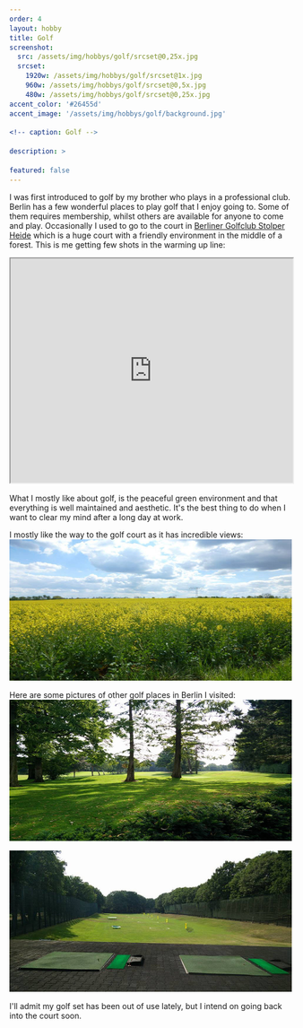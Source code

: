```yaml
---
order: 4
layout: hobby
title: Golf
screenshot:
  src: /assets/img/hobbys/golf/srcset@0,25x.jpg
  srcset:
    1920w: /assets/img/hobbys/golf/srcset@1x.jpg
    960w: /assets/img/hobbys/golf/srcset@0,5x.jpg
    480w: /assets/img/hobbys/golf/srcset@0,25x.jpg
accent_color: '#26455d'
accent_image: '/assets/img/hobbys/golf/background.jpg'

<!-- caption: Golf -->

description: >

featured: false
---
```



I was first introduced to golf by my brother who plays in a professional club. Berlin has a few wonderful places to play golf that I enjoy going to. Some of them requires membership, whilst others are available for anyone to come and play. Occasionally I used to go to the court in [Berliner Golfclub Stolper Heide](https://www.golfclub-stolperheide.de/startseite.html) which is a huge court with a friendly environment in the middle of a forest. This is me getting few shots in the warming up line:
<iframe src="https://www.youtube.com/embed/AsTzRPhuCSU"
        width="100%" height="400"
        frameborder="1" allow="accelerometer; autoplay; encrypted-media; gyroscope; picture-in-picture"
        style="background: #000000;"
        allowfullscreen></iframe>

What I mostly like about golf, is the peaceful green environment and that everything is well maintained and aesthetic. It's the best thing to do when I want to clear my mind after a long day at work.

I mostly like the way to the golf court as it has incredible views:
![GolfView](/assets/img/hobbys/golf/on_the_way_to_golf.jpg)

Here are some pictures of other golf places in Berlin I visited:
![Golf1](/assets/img/hobbys/golf/golf1.jpg)

![Golf2](/assets/img/hobbys/golf/golf2.jpg)

I'll admit my golf set has been out of use lately, but I intend on going back into the court soon.
